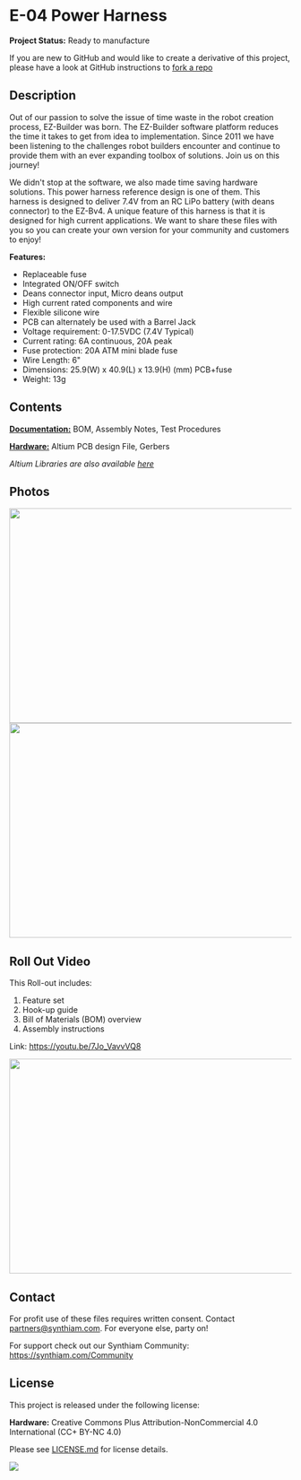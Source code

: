 # E-04 Power Harness

**Project Status:** Ready to manufacture

If you are new to GitHub and would like to create a derivative of this project, please have a look at GitHub instructions to [fork a repo](https://help.github.com/en/articles/fork-a-repo)

## Description

Out of our passion to solve the issue of time waste in the robot creation process, EZ-Builder was born. The EZ-Builder software platform reduces the time it takes to get from idea to implementation. Since 2011 we have been listening to the challenges robot builders encounter and continue to provide them with an ever expanding toolbox of solutions. Join us on this journey!

We didn't stop at the software, we also made time saving hardware solutions. This power harness reference design is one of them. This harness is designed to deliver 7.4V from an RC LiPo battery (with deans connector) to the EZ-Bv4. A unique feature of this harness is that it is designed for high current applications. We want to share these files with you so you can create your own version for your community and customers to enjoy!

**Features:** 
- Replaceable fuse
- Integrated ON/OFF switch
- Deans connector input, Micro deans output
- High current rated components and wire
- Flexible silicone wire
- PCB can alternately be used with a Barrel Jack
- Voltage requirement: 0-17.5VDC (7.4V Typical)
- Current rating: 6A continuous, 20A peak
- Fuse protection: 20A ATM mini blade fuse
- Wire Length: 6"
- Dimensions: 25.9(W) x 40.9(L) x 13.9(H) (mm) PCB+fuse
- Weight: 13g

## Contents

[**Documentation:**](https://github.com/synthiam/E-04_Power_Harness/tree/master/E-04%20Documentation) BOM, Assembly Notes, Test Procedures

[**Hardware:**](https://github.com/synthiam/E-04_Power_Harness/tree/master/E-04%20Hardware) Altium PCB design File, Gerbers

*Altium Libraries are also available <a href="https://github.com/synthiam/Synthiam_Altium_Librairies">here</a>*

## Photos

<p align="left">
<img src="https://live.staticflickr.com/65535/47752094371_d7be4e1886_k.jpg" width="683" height="383">
<img src="https://live.staticflickr.com/65535/46962806484_26ef66dab3_k.jpg" width="683" height="383"></p>

## Roll Out Video

This Roll-out includes:

1. Feature set 
2. Hook-up guide 
3. Bill of Materials (BOM) overview
4. Assembly instructions

Link: https://youtu.be/7Jo_VavvVQ8

<a href="https://youtu.be/7Jo_VavvVQ8"><img src="https://media.giphy.com/media/IhVCu7rFg0Jc2DZkFz/giphy.gif" width="683" height="383"></a>

## Contact

For profit use of these files requires written consent. Contact partners@synthiam.com. For everyone else, party on!

For support check out our Synthiam Community: https://synthiam.com/Community

## License

This project is released under the following license:

**Hardware:** Creative Commons Plus Attribution-NonCommercial 4.0 International (CC+ BY-NC 4.0)

Please see [LICENSE.md](https://github.com/synthiam/E-04_Power_Harness/blob/master/LICENSE.md) for license details.

<a href="https://synthiam.com"><img src="https://live.staticflickr.com/65535/47791527651_358dffb302_m.jpg"></a>
